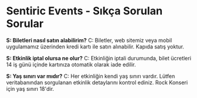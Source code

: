 # Sentiric Events - Sıkça Sorulan Sorular

**S: Biletleri nasıl satın alabilirim?**
C: Biletler, web sitemiz veya mobil uygulamamız üzerinden kredi kartı ile satın alınabilir. Kapıda satış yoktur.

**S: Etkinlik iptal olursa ne olur?**
C: Etkinliğin iptali durumunda, bilet ücretleri 14 iş günü içinde kartınıza otomatik olarak iade edilir.

**S: Yaş sınırı var mıdır?**
C: Her etkinliğin kendi yaş sınırı vardır. Lütfen veritabanından sorgulanan etkinlik detaylarını kontrol ediniz. Rock Konseri için yaş sınırı 18'dir.